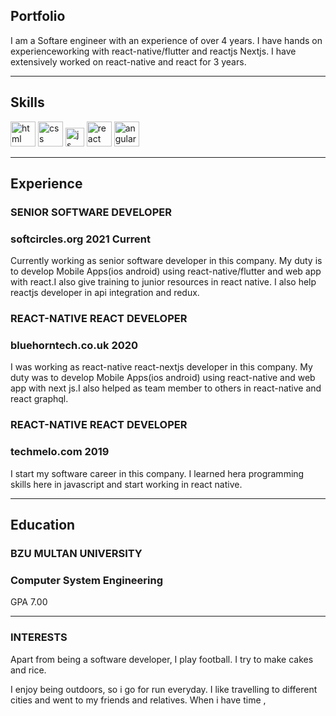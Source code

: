 ## Portfolio

I am a Softare engineer with an experience of over 4 years. I have hands on experienceworking with react-native/flutter and reactjs Nextjs. I have extensively worked on react-native and react for 3 years.

---

## Skills

<p align='left'>
  <img src="https://upload.wikimedia.org/wikipedia/commons/thumb/6/61/HTML5_logo_and_wordmark.svg/2048px-HTML5_logo_and_wordmark.svg.png" alt="html" width="40" height="40">
  <img src='https://upload.wikimedia.org/wikipedia/commons/thumb/d/d5/CSS3_logo_and_wordmark.svg/1200px-CSS3_logo_and_wordmark.svg.png' alt="css" width="40" height="40">
  <img src='https://upload.wikimedia.org/wikipedia/commons/6/6a/JavaScript-logo.png' height='30' width='auto' alt="js">
   <img src="https://upload.wikimedia.org/wikipedia/commons/thumb/a/a7/React-icon.svg/1280px-React-icon.svg.png" alt="react" width="auto" height="40"/>
   <img src="https://angular.io/assets/images/logos/angular/angular.svg" alt="angular" width="40" height="40"/>
</p>

---

## Experience

### **SENIOR SOFTWARE DEVELOPER**
### softcircles.org 2021 Current

Currently working as senior software developer  in this company.
My duty is to develop Mobile Apps(ios android) using react-native/flutter and web app 
with react.I also give training to junior resources in react native.
I also help reactjs developer in api integration and redux. 

### **REACT-NATIVE REACT DEVELOPER**
### bluehorntech.co.uk 2020

I was working as react-native react-nextjs developer  in this company.
My duty was to develop Mobile Apps(ios android) using react-native and web app 
with next js.I also helped as team member to others in react-native and react graphql.

### **REACT-NATIVE REACT DEVELOPER**
### techmelo.com 2019

I start my software career in this company. I learned hera programming skills here
in javascript and start working in react native.

---

## Education

### **BZU MULTAN UNIVERSITY**
### Computer System Engineering 
GPA 7.00

---

### INTERESTS
Apart from being a software developer, I play football. I try to make cakes and rice.

I enjoy being outdoors, so i go for run everyday. 
I like travelling to different cities and went to my friends and relatives. When i have time , 

